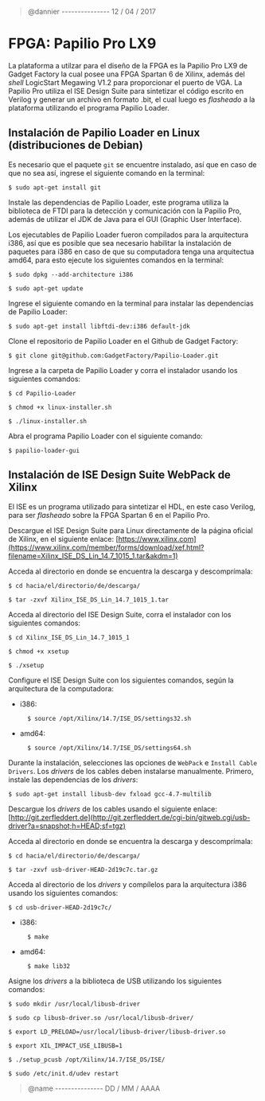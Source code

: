 > @dannier --------------- 12 / 04 / 2017

# FPGA: Papilio Pro LX9

La plataforma a utilzar para el diseño de la FPGA es la Papilio Pro LX9 de Gadget Factory la cual posee una FPGA Spartan 6 de Xilinx, además del _shell_ LogicStart Megawing V1.2 para proporcionar el puerto de VGA. La Papilio Pro utiliza el ISE Design Suite para sintetizar el código escrito en Verilog y generar un archivo en formato .bit, el cual luego es _flasheado_ a la plataforma utilizando el programa Papilio Loader.

## Instalación de Papilio Loader en Linux (distribuciones de Debian)

Es necesario que el paquete `git` se encuentre instalado, así que en caso de que no sea así, ingrese el siguiente comando en la terminal:

	$ sudo apt-get install git

Instale las dependencias de Papilio Loader, este programa utiliza la biblioteca de FTDI para la detección y comunicación con la Papilio Pro, además de utilizar el JDK de Java para el GUI (Graphic User Interface).

Los ejecutables de Papilio Loader fueron compilados para la arquitectura i386, así que es posible que sea necesario habilitar la instalación de paquetes para i386 en caso de que su computadora tenga una arquitectua amd64, para esto ejecute los siguientes comandos en la terminal:

	$ sudo dpkg --add-architecture i386

	$ sudo apt-get update

Ingrese el siguiente comando en la terminal para instalar las dependencias de Papilio Loader:

	$ sudo apt-get install libftdi-dev:i386 default-jdk

Clone el repositorio de Papilio Loader en el Github de Gadget Factory:

	$ git clone git@github.com:GadgetFactory/Papilio-Loader.git

Ingrese a la carpeta de Papilio Loader y corra el instalador usando los siguientes comandos:

	$ cd Papilio-Loader

	$ chmod +x linux-installer.sh

	$ ./linux-installer.sh

Abra el programa Papilio Loader con el siguiente comando:

	$ papilio-loader-gui

## Instalación de ISE Design Suite WebPack de Xilinx

El ISE es un programa utilizado para sintetizar el HDL, en este caso Verilog, para ser _flasheado_ sobre la FPGA Spartan 6 en el Papilio Pro.

Descargue el ISE Design Suite para Linux directamente de la página oficial de Xilinx, en el siguiente enlace:
[https://www.xilinx.com](https://www.xilinx.com/member/forms/download/xef.html?filename=Xilinx_ISE_DS_Lin_14.7_1015_1.tar&akdm=1)

Acceda al directorio en donde se encuentra la descarga y descomprímala:

	$ cd hacia/el/directorio/de/descarga/

	$ tar -zxvf Xilinx_ISE_DS_Lin_14.7_1015_1.tar

Acceda al directorio del ISE Design Suite, corra el instalador con los siguientes comandos:

	$ cd Xilinx_ISE_DS_Lin_14.7_1015_1

	$ chmod +x xsetup

	$ ./xsetup

Configure el ISE Design Suite con los siguientes comandos, según la arquitectura de la computadora:

- i386:

		$ source /opt/Xilinx/14.7/ISE_DS/settings32.sh

- amd64:

		$ source /opt/Xilinx/14.7/ISE_DS/settings64.sh

Durante la instalación, selecciones las opciones de `WebPack` e `Install Cable Drivers`. Los _drivers_ de los cables deben instalarse manualmente. Primero, instale las dependencias de los _drivers_:

	$ sudo apt-get install libusb-dev fxload gcc-4.7-multilib

Descargue los _drivers_ de los cables usando el siguiente enlace:
[http://git.zerfleddert.de](http://git.zerfleddert.de/cgi-bin/gitweb.cgi/usb-driver?a=snapshot;h=HEAD;sf=tgz)

Acceda al directorio en donde se encuentra la descarga y descomprímala:

	$ cd hacia/el/directorio/de/descarga/

	$ tar -zxvf usb-driver-HEAD-2d19c7c.tar.gz

Acceda al directorio de los _drivers_ y compílelos para la arquitectura i386 usando los siguientes comandos:

	$ cd usb-driver-HEAD-2d19c7c/

- i386:

		$ make

- amd64:

		$ make lib32

Asigne los _drivers_ a la biblioteca de USB utilizando los siguientes comandos:

	$ sudo mkdir /usr/local/libusb-driver

	$ sudo cp libusb-driver.so /usr/local/libusb-driver/

	$ export LD_PRELOAD=/usr/local/libusb-driver/libusb-driver.so

	$ export XIL_IMPACT_USE_LIBUSB=1

	$ ./setup_pcusb /opt/Xilinx/14.7/ISE_DS/ISE/

	$ sudo /etc/init.d/udev restart


> @name --------------- DD / MM / AAAA
